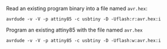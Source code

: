 Read an existing program binary into a file named `avr.hex`:

````
avrdude -v -V -p attiny85 -c usbtiny -D -Uflash:r:avr.hex:i
````

Program an existing attiny85 with the file named `avr.hex`
````
avrdude -v -V -p attiny85 -c usbtiny -D -Uflash:w:avr.hex:i
````
